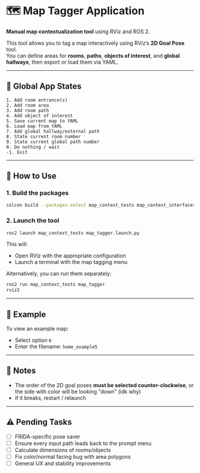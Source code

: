 # 🗺️ Map Tagger Application

**Manual map contextualization tool** using RViz and ROS 2.

This tool allows you to tag a map interactively using RViz’s **2D Goal Pose** tool.  
You can define areas for **rooms**, **paths**, **objects of interest**, and **global hallways**, then export or load them via YAML.

---

## 🧠 Global App States

```
1. Add room entrance(s)  
2. Add room area  
3. Add room path  
4. Add object of interest  
5. Save current map to YAML  
6. Load map from YAML  
7. Add global hallway/external path  
8. State current room number  
9. State current global path number  
0. Do nothing / wait  
-1. Exit  
```

---

## 🚀 How to Use

### 1. Build the packages

```bash
colcon build --packages-select map_context_tests map_context_interfaces
```

### 2. Launch the tool

```bash
ros2 launch map_context_tests map_tagger.launch.py
```

This will:
- Open RViz with the appropriate configuration
- Launch a terminal with the map tagging menu

Alternatively, you can run them separately:

```bash
ros2 run map_context_tests map_tagger
rviz2
```

---

## 📂 Example

To view an example map:

- Select option `6`
- Enter the filename: `home_example5`

---

## 📝 Notes

- The order of the 2D goal poses **must be selected counter-clockwise**, or the side with color will be looking "down" (idk why)  
- if it breaks, restart / relaunch

---

## ⚠️ Pending Tasks

- [ ] FRIDA-specific pose saver     
- [ ] Ensure every input path leads back to the prompt menu  
- [ ] Calculate dimensions of rooms/objects  
- [ ] Fix color/normal facing bug with area polygons  
- [ ] General UX and stability improvements  
